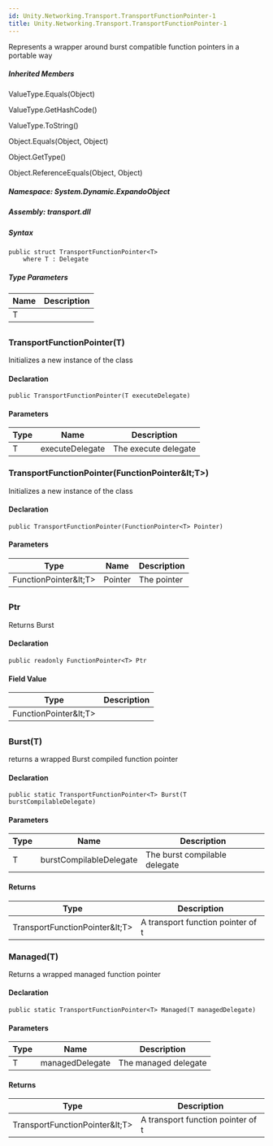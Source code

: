 ```yaml
---  
id: Unity.Networking.Transport.TransportFunctionPointer-1  
title: Unity.Networking.Transport.TransportFunctionPointer-1  
---
```


<div class="markdown level0 summary">

Represents a wrapper around burst compatible function pointers in a
portable way

</div>

<div class="markdown level0 conceptual">

</div>

<div class="inheritedMembers">

##### Inherited Members

<div>

ValueType.Equals(Object)

</div>

<div>

ValueType.GetHashCode()

</div>

<div>

ValueType.ToString()

</div>

<div>

Object.Equals(Object, Object)

</div>

<div>

Object.GetType()

</div>

<div>

Object.ReferenceEquals(Object, Object)

</div>

</div>

##### **Namespace**: System.Dynamic.ExpandoObject

##### **Assembly**: transport.dll

##### Syntax

``` lang-csharp
public struct TransportFunctionPointer<T>
    where T : Delegate
```

##### Type Parameters

| Name | Description |
|------|-------------|
| T    |             |

## 

### TransportFunctionPointer(T)

<div class="markdown level1 summary">

Initializes a new instance of the class

</div>

<div class="markdown level1 conceptual">

</div>

#### Declaration

``` lang-csharp
public TransportFunctionPointer(T executeDelegate)
```

#### Parameters

| Type | Name            | Description          |
|------|-----------------|----------------------|
| T    | executeDelegate | The execute delegate |

### TransportFunctionPointer(FunctionPointer\&lt;T&gt;)

<div class="markdown level1 summary">

Initializes a new instance of the class

</div>

<div class="markdown level1 conceptual">

</div>

#### Declaration

``` lang-csharp
public TransportFunctionPointer(FunctionPointer<T> Pointer)
```

#### Parameters

| Type                | Name    | Description |
|---------------------|---------|-------------|
| FunctionPointer\&lt;T&gt; | Pointer | The pointer |

## 

### Ptr

<div class="markdown level1 summary">

Returns Burst

</div>

<div class="markdown level1 conceptual">

</div>

#### Declaration

``` lang-csharp
public readonly FunctionPointer<T> Ptr
```

#### Field Value

| Type                | Description |
|---------------------|-------------|
| FunctionPointer\&lt;T&gt; |             |

## 

### Burst(T)

<div class="markdown level1 summary">

returns a wrapped Burst compiled function pointer

</div>

<div class="markdown level1 conceptual">

</div>

#### Declaration

``` lang-csharp
public static TransportFunctionPointer<T> Burst(T burstCompilableDelegate)
```

#### Parameters

| Type | Name                    | Description                   |
|------|-------------------------|-------------------------------|
| T    | burstCompilableDelegate | The burst compilable delegate |

#### Returns

| Type                         | Description                       |
|------------------------------|-----------------------------------|
| TransportFunctionPointer\&lt;T&gt; | A transport function pointer of t |

### Managed(T)

<div class="markdown level1 summary">

Returns a wrapped managed function pointer

</div>

<div class="markdown level1 conceptual">

</div>

#### Declaration

``` lang-csharp
public static TransportFunctionPointer<T> Managed(T managedDelegate)
```

#### Parameters

| Type | Name            | Description          |
|------|-----------------|----------------------|
| T    | managedDelegate | The managed delegate |

#### Returns

| Type                         | Description                       |
|------------------------------|-----------------------------------|
| TransportFunctionPointer\&lt;T&gt; | A transport function pointer of t |
